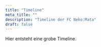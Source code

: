```yaml
---
title: "Timeline"
meta_title: ""
description: "Timeline der FC Neko:Mata"
draft: false
---
```


Hier entsteht eine grobe Timeline.